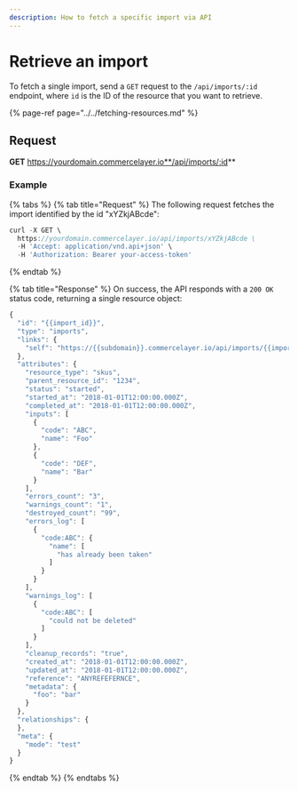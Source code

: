 ```yaml
---
description: How to fetch a specific import via API
---
```


# Retrieve an import

To fetch a single import, send a `GET` request to the `/api/imports/:id` endpoint, where `id` is the ID of the resource that you want to retrieve.

{% page-ref page="../../fetching-resources.md" %}

## Request

**GET** https://yourdomain.commercelayer.io**/api/imports/:id**

### **Example**

{% tabs %}
{% tab title="Request" %}
The following request fetches the import identified by the id "xYZkjABcde":

```javascript
curl -X GET \
  https://yourdomain.commercelayer.io/api/imports/xYZkjABcde \
  -H 'Accept: application/vnd.api+json' \
  -H 'Authorization: Bearer your-access-token'
```
{% endtab %}

{% tab title="Response" %}
On success, the API responds with a `200 OK` status code, returning a single resource object:

```javascript
{
  "id": "{{import_id}}",
  "type": "imports",
  "links": {
    "self": "https://{{subdomain}}.commercelayer.io/api/imports/{{import_id}}"
  },
  "attributes": {
    "resource_type": "skus",
    "parent_resource_id": "1234",
    "status": "started",
    "started_at": "2018-01-01T12:00:00.000Z",
    "completed_at": "2018-01-01T12:00:00.000Z",
    "inputs": [
      {
        "code": "ABC",
        "name": "Foo"
      },
      {
        "code": "DEF",
        "name": "Bar"
      }
    ],
    "errors_count": "3",
    "warnings_count": "1",
    "destroyed_count": "99",
    "errors_log": [
      {
        "code:ABC": {
          "name": [
            "has already been taken"
          ]
        }
      }
    ],
    "warnings_log": [
      {
        "code:ABC": [
          "could not be deleted"
        ]
      }
    ],
    "cleanup_records": "true",
    "created_at": "2018-01-01T12:00:00.000Z",
    "updated_at": "2018-01-01T12:00:00.000Z",
    "reference": "ANYREFEFERNCE",
    "metadata": {
      "foo": "bar"
    }
  },
  "relationships": {
  },
  "meta": {
    "mode": "test"
  }
}
```
{% endtab %}
{% endtabs %}

